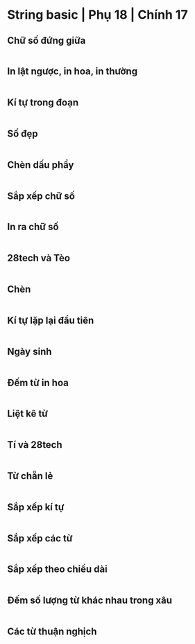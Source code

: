 # String basic | Phụ 18 | Chính 17

## Chữ số đứng giữa

```c

```

## In lật ngược, in hoa, in thường

```c

```

## Kí tự trong đoạn

```c

```

## Số đẹp

```c

```

## Chèn dấu phẩy

```c

```

## Sắp xếp chữ số

```c

```

## In ra chữ số

```c

```

## 28tech và Tèo

```c

```

## Chèn

```c

```

## Kí tự lặp lại đầu tiên

```c

```

## Ngày sinh

```c

```

## Đếm từ in hoa

```c

```

## Liệt kê từ

```c

```

## Tí và 28tech

```c

```

## Từ chẵn lẻ

```c

```

## Sắp xếp kí tự

```c

```

## Sắp xếp các từ

```c

```

## Sắp xếp theo chiều dài

```c

```

## Đếm số lượng từ khác nhau trong xâu

```c

```

## Các từ thuận nghịch

```c

```
